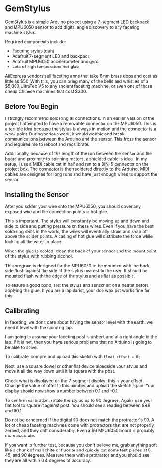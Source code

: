 # GemStylus

GemStylus is a simple Arduino project using a 7-segment LED backpack and MPU6050
sensor to add digital angle discovery to any faceting machine stylus.

Required components include:

  * Faceting stylus (duh)
  * Adafruit 7-segment LED and backpack
  * Adafruit MPU6050 accelerometer and gyro
  * Lots of high temperature hot glue

AliExpress vendors sell faceting arms that take 6mm brass dops and cost as little as
$50. With this, you can bring many of the bells and whistles of a $5,000 UltraTec V5
to any ancient faceting machine, or even one of those cheap Chinese machines that
cost $300.


## Before You Begin

I strongly recommend soldering all connections. In an earlier version of the project
I attempted to have a removable connector on the MPU6050. This is a terrible idea because
the stylus is always in motion and the connector is a weak point. During serious work, it
would wobble and break communications between the Arduino and the sensor. This froze the
sensor and required me to reboot and recalibrate.

Additionally, because of the length of the run between the sensor and the board and
proximity to spinning motors, a shielded cable is ideal. In my setup, I use a MIDI cable
cut in half and run to a DIN-5 connector on the project box. The connector is then
soldered directly to the Arduino. MIDI cables are designed for long runs and have just
enough wires to support the sensor.


## Installing the Sensor

After you solder your wire onto the MPU6050, you should cover any exposed wire and the
connection points in hot glue.

This is important. The stylus will constantly be moving up and down and side to side and
putting pressure on these wires. Even if you have the best soldering skills in the
world, the wires will eventually strain and snap off above the solder points. A casing
of hot glue will distribute the force while locking all the wires in place.

When the glue is cooled, clean the back of your sensor and the mount point of the stylus
with rubbing alcohol.

This program is designed for the MPU6050 to be mounted with the back side flush against
the side of the stylus nearest to the user. It should be mounted flush with the edge of
the stylus and as flat as possible.

To ensure a good bond, I let the stylus and sensor sit on a heater before applying
the glue. If you are a lapidarist, your dop wax pot works fine for this.


## Calibrating

In faceting, we don't care about having the sensor level with the earth: we need
it level with the spinning lap.

I am going to assume your faceting post is unbent and at a right angle to the lap.
If it is not, then you have serious problems that no Arduino is going to be able
to solve.

To calibrate, compile and upload this sketch with `float offset = 0;`

Next, use a square dowel or other flat device alongside your stylus and move it all
the way down until it is square with the post.

Check what is displayed on the 7-segment display: this is your offset. Change the
value of offet to this number and upload the sketch again. Your display should now
show a number between 0.1 and -0.1.

To confirm calibration, rotate the stylus up to 90 degrees. Again, use your flat tool to
square it against post. You should see a reading between 89.8 and 90.1.

Do not be concerned if the digital 90 does not match the protractor's 90. A lot of
cheap faceting machines come with protractors that are not properly zeroed, and they
drift considerably. Even a $6 MPU6050 board is probably more accurate.

If you want to further test, because you don't believe me, grab anything soft like a
chunk of malachite or fluorite and quickly cut some test pieces at 0, 45, and 90 degrees.
Measure them with a protractor and you should see they are all within 0.4 degrees of
accuracy.



